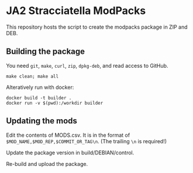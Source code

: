 # JA2 Stracciatella ModPacks

This repository hosts the script to create the modpacks package in ZIP and DEB.

## Building the package

You need `git`, `make`, `curl`, `zip`, `dpkg-deb`, and read access to GitHub.

```shell
make clean; make all
```

Alteratively run with docker:
```shell
docker build -t builder .
docker run -v $(pwd):/workdir builder
```

## Updating the mods

Edit the contents of MODS.csv. It is in the format of `$MOD_NAME,$MOD_REP,$COMMIT_OR_TAG\n`. (The trailing `\n` is required!)

Update the package version in build/DEBIAN/control.

Re-build and upload the package.

